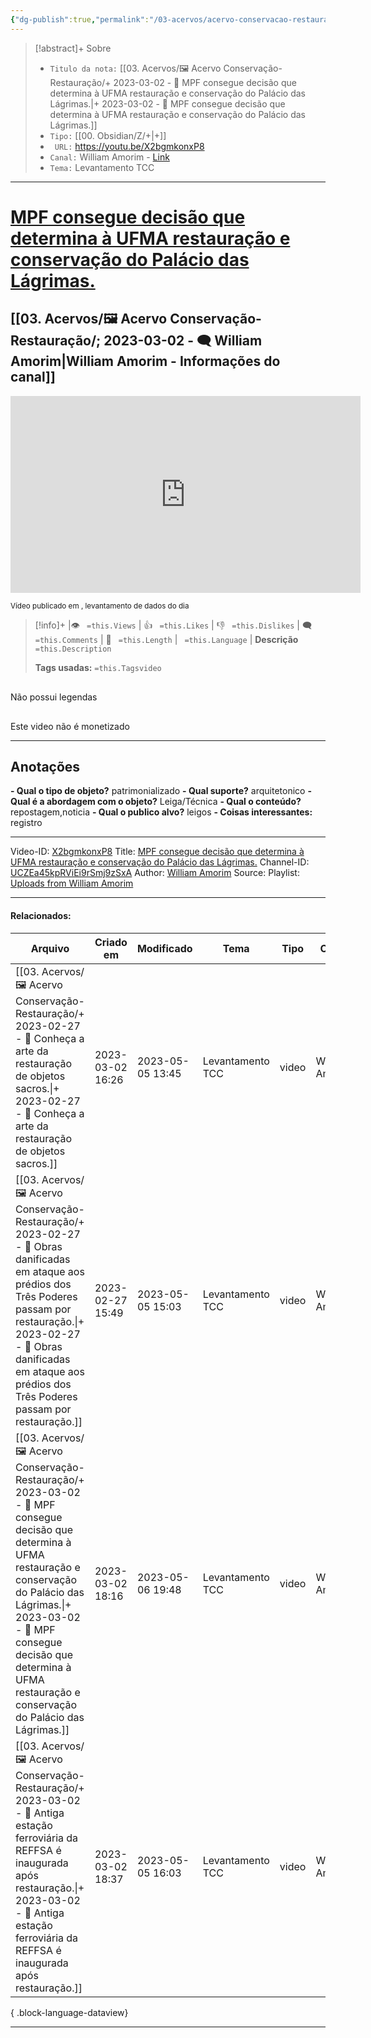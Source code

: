 ```yaml
---
{"dg-publish":true,"permalink":"/03-acervos/acervo-conservacao-restauracao/2023-03-02-mpf-consegue-decisao-que-determina-a-ufma-restauracao-e-conservacao-do-palacio-das-lagrimas/","tags":["🖼️/🎥️"],"created":"2023-03-02 18:16","updated":"2023-05-06 19:48"}
---
```



>[!abstract]+ Sobre
>- `Titulo da nota:`  [[03. Acervos/🖼️ Acervo Conservação-Restauração/+ 2023-03-02   -  🎥️ MPF consegue decisão que determina à UFMA restauração e conservação do Palácio das Lágrimas.\|+ 2023-03-02   -  🎥️ MPF consegue decisão que determina à UFMA restauração e conservação do Palácio das Lágrimas.]]
>- `Tipo:`  [[00. Obsidian/Z/+\|+]]
>- ` URL:`  https://youtu.be/X2bgmkonxP8
>- `Canal:` William Amorim - [Link](http://www.youtube.com/@williamamorim2008)
>- `Tema:`  Levantamento TCC
***

# [MPF consegue decisão que determina à UFMA restauração e conservação do Palácio das Lágrimas.](https://youtu.be/X2bgmkonxP8)
## [[03. Acervos/🖼️ Acervo Conservação-Restauração/; 2023-03-02 - 🗨️ William Amorim\|William Amorim - Informações do canal]]

<center><iframe width="560" height="315" src="https://www.youtube.com/embed/X2bgmkonxP8" title="YouTube video player" frameborder="0" allow="accelerometer; autoplay; clipboard-write; encrypted-media; gyroscope; picture-in-picture" allowfullscreen></iframe></center>

<small> Vídeo publicado em , levantamento de dados do dia  </small> 

>[!info]+ |👁️ ` =this.Views` | 👍 ` =this.Likes`  | 👎 ` =this.Dislikes` | 🗨️  ` =this.Comments` | 🎥️ ` =this.Length` | ` =this.Language` |
>**Descrição**
> ` =this.Description`
> 
> **Tags usadas:** `=this.Tagsvideo`


<p><span data-callout-metadata="" data-callout-fold="" data-callout="failure" data-tag-name="div" class="el-div"><div data-callout-metadata="" data-callout-fold="" data-callout="failure" class="callout node-insert-event drop-shadow"><div class="callout-title"><div class="callout-icon"><svg width="16" height="16"></svg></div><div class="callout-title-inner">Não possui legendas</div></div></div></span></p>

<p><span data-callout-metadata="" data-callout-fold="" data-callout="failure" data-tag-name="div" class="el-div"><div data-callout-metadata="" data-callout-fold="" data-callout="failure" class="callout node-insert-event drop-shadow"><div class="callout-title"><div class="callout-icon"><svg width="16" height="16"></svg></div><div class="callout-title-inner">Este video não é monetizado</div></div></div></span></p>

***
## Anotações
**- Qual o tipo de objeto?** 
	patrimonializado
**- Qual suporte?**
	arquitetonico
**- Qual é a abordagem com o objeto?**
	Leiga/Técnica
**- Qual o conteúdo?**
	repostagem,noticia
**- Qual o publico alvo?**
	leigos
**- Coisas interessantes:**
	registro

***

Video-ID: <a target='_blank' href='https://youtu.be/X2bgmkonxP8'>X2bgmkonxP8</a>
Title: <a target='_blank' href='https://youtu.be/X2bgmkonxP8'>MPF consegue decisão que determina à UFMA restauração e conservação do Palácio das Lágrimas.</a>
Channel-ID: <a target='_blank' href='https://www.youtube.com/channel/UCZEa45kpRViEi9rSmj9zSxA'>UCZEa45kpRViEi9rSmj9zSxA</a>
Author: <a target='_blank' href='https://www.youtube.com/channel/UCZEa45kpRViEi9rSmj9zSxA'>William Amorim</a>
Source: Playlist: <a target='_blank' href='https://www.youtube.com/playlist?list=UUZEa45kpRViEi9rSmj9zSxA'>Uploads from William Amorim</a> 

***
#### Relacionados:
| Arquivo                                                                                                                                                                                                                                                                                      | Criado em        | Modificado       | Tema             | Tipo  | Canal          |
| -------------------------------------------------------------------------------------------------------------------------------------------------------------------------------------------------------------------------------------------------------------------------------------------- | ---------------- | ---------------- | ---------------- | ----- | -------------- |
| [[03. Acervos/🖼️ Acervo Conservação-Restauração/+ 2023-02-27   -  🎥️ Conheça a arte da restauração de objetos sacros.\|+ 2023-02-27   -  🎥️ Conheça a arte da restauração de objetos sacros.]]                                                                                         | 2023-03-02 16:26 | 2023-05-05 13:45 | Levantamento TCC | video | William Amorim |
| [[03. Acervos/🖼️ Acervo Conservação-Restauração/+ 2023-02-27   -  🎥️ Obras danificadas em ataque aos prédios dos Três Poderes passam por restauração.\|+ 2023-02-27   -  🎥️ Obras danificadas em ataque aos prédios dos Três Poderes passam por restauração.]]                         | 2023-02-27 15:49 | 2023-05-05 15:03 | Levantamento TCC | video | William Amorim |
| [[03. Acervos/🖼️ Acervo Conservação-Restauração/+ 2023-03-02   -  🎥️ MPF consegue decisão que determina à UFMA restauração e conservação do Palácio das Lágrimas.\|+ 2023-03-02   -  🎥️ MPF consegue decisão que determina à UFMA restauração e conservação do Palácio das Lágrimas.]] | 2023-03-02 18:16 | 2023-05-06 19:48 | Levantamento TCC | video | William Amorim |
| [[03. Acervos/🖼️ Acervo Conservação-Restauração/+ 2023-03-02   -  🎥️ Antiga estação ferroviária da REFFSA é inaugurada após restauração.\|+ 2023-03-02   -  🎥️ Antiga estação ferroviária da REFFSA é inaugurada após restauração.]]                                                   | 2023-03-02 18:37 | 2023-05-05 16:03 | Levantamento TCC | video | William Amorim |

{ .block-language-dataview}
***
